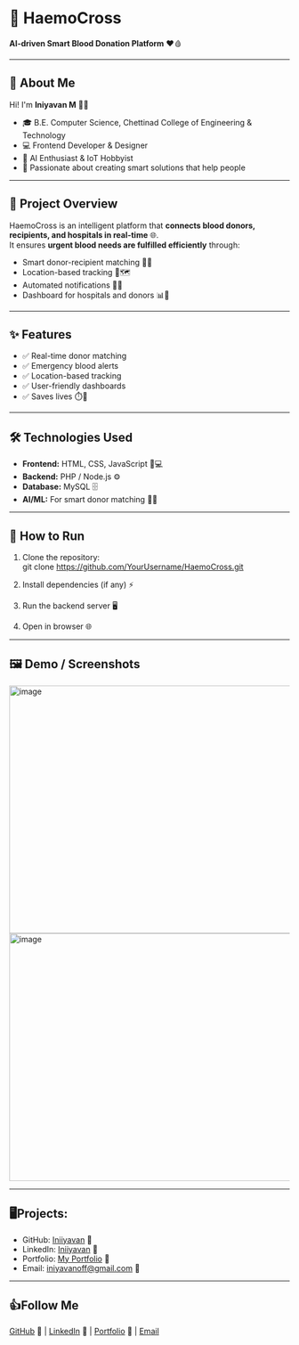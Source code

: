 # 💉 HaemoCross

**AI-driven Smart Blood Donation Platform** ❤️🩸

---

## 👋 About Me
Hi! I'm **Iniyavan M** 👨‍💻  
- 🎓 B.E. Computer Science, Chettinad College of Engineering & Technology  
- 💻 Frontend Developer & Designer  
- 🤖 AI Enthusiast & IoT Hobbyist  
- 🚀 Passionate about creating smart solutions that help people

---

## 📝 Project Overview
HaemoCross is an intelligent platform that **connects blood donors, recipients, and hospitals in real-time** 🌐.  
It ensures **urgent blood needs are fulfilled efficiently** through:  
- Smart donor-recipient matching 🧠💡  
- Location-based tracking 📍🗺️  
- Automated notifications 📲🔔  
- Dashboard for hospitals and donors 📊🏥

---

## ✨ Features
- ✅ Real-time donor matching  
- ✅ Emergency blood alerts  
- ✅ Location-based tracking  
- ✅ User-friendly dashboards  
- ✅ Saves lives ⏱️💖

---

## 🛠️ Technologies Used
- **Frontend:** HTML, CSS, JavaScript 🎨💻  
- **Backend:** PHP / Node.js ⚙️  
- **Database:** MySQL 🗄️  
- **AI/ML:** For smart donor matching 🤖🧬

---

## 🚀 How to Run
1. Clone the repository:  
  git clone https://github.com/YourUsername/HaemoCross.git

2. Install dependencies (if any) ⚡

3. Run the backend server 🖥️

4. Open in browser 🌐

---

## 🖼️ Demo / Screenshots
<img width="718" height="445" alt="image" src="https://github.com/user-attachments/assets/b361a333-c6b3-4cba-a9bc-4535bff2e316" />
<img width="718" height="445" alt="image" src="https://github.com/user-attachments/assets/042ee5ac-4ed1-45d8-9980-67db57b3ed66" />

---

## 🖥️Projects:
- GitHub: [Iniiyavan](https://github.com/Iniiyavan) 🐙
- LinkedIn: [Iniiyavan](https://www.linkedin.com/in/iniyavan-m-501b782b3) 🔗
- Portfolio: [My Portfolio](#) 💼
- Email: [iniyavanoff@gmail.com](mailto:iniyavanoff@gmail.com) 📧

---

## 👍Follow Me

[GitHub](https://github.com/Iniiyavan) 🐙 |
 [LinkedIn](https://www.linkedin.com/in/iniyavan-m-501b782b3) 🔗 | 
 [Portfolio](#) 💼 | 
 [Email](iniyavanoff@gmail.com)
